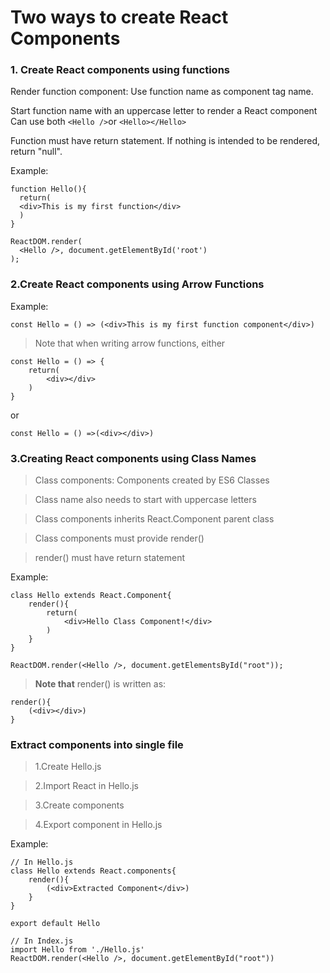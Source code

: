 # Two ways to create React Components

### 1. Create React components using functions
Render function component: Use function name as component tag name.  

Start function name with an uppercase letter to render a React component  
Can use both `<Hello />`or `<Hello></Hello>`  

Function must have return statement. If nothing is intended to be rendered, return "null".  

Example:
```
function Hello(){
  return(
  <div>This is my first function</div>
  )
}
```
```
ReactDOM.render(
  <Hello />, document.getElementById('root')
);
```

### 2.Create React components using Arrow Functions
Example:
```
const Hello = () => (<div>This is my first function component</div>)
```
>Note that when writing arrow functions, either
```
const Hello = () => {
    return(
        <div></div>
    )
}
```
or
```
const Hello = () =>(<div></div>)
```

### 3.Creating React components using Class Names
>Class components: Components created by ES6 Classes  

>Class name also needs to start with uppercase letters  

>Class components inherits React.Component parent class  

>Class components must provide render()  

>render() must have return statement  

Example:
```
class Hello extends React.Component{
    render(){
        return(
            <div>Hello Class Component!</div>
        )
    }
}

ReactDOM.render(<Hello />, document.getElementsById("root"));
```

>**Note that** render() is written as:
```
render(){
    (<div></div>)
}
```
### Extract components into single file
>1.Create Hello.js  

>2.Import React in Hello.js  

>3.Create components  

>4.Export component in Hello.js  

Example: 
```
// In Hello.js
class Hello extends React.components{
    render(){
        (<div>Extracted Component</div>)
    }
}

export default Hello
```
```
// In Index.js
import Hello from './Hello.js'
ReactDOM.render(<Hello />, document.getElementById("root"))
```
